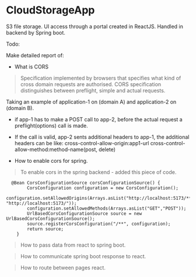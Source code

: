 # CloudStorageApp
S3 file storage. UI access through a portal created in ReactJS. Handled in backend by Spring boot.

Todo:

Make detailed report of: 

- What is CORS
> Specification implemented by browsers that specifies what kind of cross domain requests are authorised.
CORS specification distinguishes between preflight, simple and actual requests.

Taking an example of application-1 on (domain A) and application-2 on (domain B). 
- if app-1 has to make a POST call to app-2, before the actual request a preflight(options) call is made.
- If the call is valid, app-2 sents additional headers to app-1, the additional headers can be like:
    cross-control-allow-origin:app1-url
    cross-control-allow-method:method-name(post, delete)

- How to enable cors for spring.
> To enable cors in the spring backend - added this piece of code.
```
  @Bean CorsConfigurationSource corsConfigurationSource() {
        CorsConfiguration configuration = new CorsConfiguration();
        configuration.setAllowedOrigins(Arrays.asList("http://localhost:5173/**", "http://localhost:5173/"));
        configuration.setAllowedMethods(Arrays.asList("GET","POST"));
        UrlBasedCorsConfigurationSource source = new UrlBasedCorsConfigurationSource();
        source.registerCorsConfiguration("/**", configuration);
        return source;
    }

```

>  How to pass data from react to spring boot. 

> How to communicate spring boot response to react. 

> How to route between pages react.
